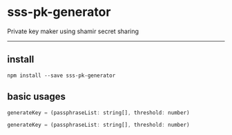 # sss-pk-generator

Private key maker using shamir secret sharing


---
## install

`npm install --save sss-pk-generator`

## basic usages
```javascript
generateKey = (passphraseList: string[], threshold: number)
```

```javascript
generateKey = (passphraseList: string[], threshold: number)
```
```